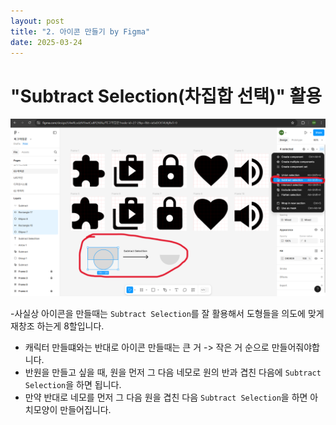 ```yaml
---
layout: post
title: "2. 아이콘 만들기 by Figma"
date: 2025-03-24
---
```


# "Subtract Selection(차집합 선택)" 활용

<div style="text-align: center;">
	<img src="/사진들/피그마/피그마 아이콘.png" alt="alt text" />
</div>

-사실상 아이콘을 만들때는 ```Subtract Selection```를 잘 활용해서 도형들을 의도에 맞게 재창조 하는게 8할입니다.
- 캐릭터 만들떄와는 반대로 아이콘 만들때는 큰 거 -> 작은 거 순으로 만들어줘야합니다.
- 반원을 만들고 싶을 때, 원을 먼저 그 다음 네모로 원의 반과 겹친 다음에 ```Subtract Selection```을 하면 됩니다.
- 만약 반대로 네모를 먼저 그 다음 원을 겹친 다음 ```Subtract Selection```을 하면 아치모양이 만들어집니다.
  
<br>

